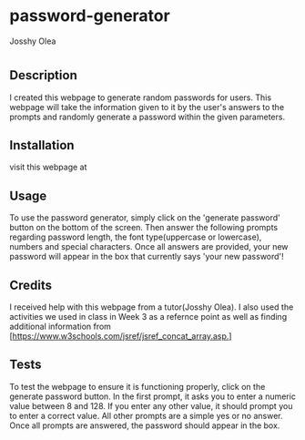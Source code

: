 # password-generator
Josshy Olea
# <Password Generator>

## Description

I created this webpage to generate random passwords for users. This webpage will take the information given to it by the user's answers to the prompts and randomly generate a password within the given parameters.



## Installation

visit this webpage at
## Usage

To use the password generator, simply click on the 'generate password' button on the bottom of the screen. Then answer the following prompts regarding password length, the font type(uppercase or lowercase), numbers and special characters. Once all answers are provided, your new password will appear in the box that currently says 'your new password'!


## Credits
I received help with this webpage from a tutor(Josshy Olea).
I also used the activities we used in class in Week 3 as a refernce point as well as finding additional information from [https://www.w3schools.com/jsref/jsref_concat_array.asp.]





## Tests

To test the webpage to ensure it is functioning properly, click on the generate password button. In the first prompt, it asks you to enter a numeric value between 8 and 128. If you enter any other value, it should prompt you to enter a correct value. All other prompts are a simple yes or no answer. Once all prompts are answered, the password should appear in the box.